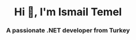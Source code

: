 
<h1 align="center">Hi 👋, I'm Ismail Temel</h1>
<h3 align="center">A passionate .NET developer from Turkey</h3>














